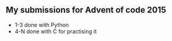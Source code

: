 ## My submissions for Advent of code 2015

* 1-3 done with Python
* 4-N done with C for practising it